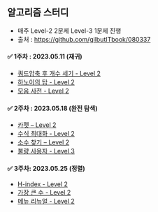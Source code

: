 ## 알고리즘 스터디 
- 매주 Level-2 2문제 Level-3 1문제 진행 
- 출처 : https://github.com/gilbutITbook/080337

#### ✅ 1주차 : 2023.05.11 (재귀) 
- [쿼드압축 후 개수 세기 - Level 2](https://school.programmers.co.kr/learn/courses/30/lessons/68936) <br>
- [하노이의 탑 - Level 2](https://school.programmers.co.kr/learn/courses/30/lessons/12946) <br>
- [모음 사전 - Level 2](https://school.programmers.co.kr/learn/courses/30/lessons/84512) <br>

#### ✅ 2주차 : 2023.05.18 (완전 탐색) 
- [카펫 – Level 2](https://school.programmers.co.kr/learn/courses/30/lessons/42842) </br>
- [수식 최대화 - Level 2](https://school.programmers.co.kr/learn/courses/30/lessons/67257) </br>
- [소수 찾기 – Level 2](https://school.programmers.co.kr/learn/courses/30/lessons/42839) </br>
- [불량 사용자 - Level 3](https://school.programmers.co.kr/learn/courses/30/lessons/64064) </br>

#### ✅ 3주차: 2023.05.25 (정렬)
- [H-index - Level 2](https://school.programmers.co.kr/learn/courses/30/lessons/42747) </br>
- [가장 큰 수 - Level 2](https://school.programmers.co.kr/learn/courses/30/lessons/42746) </br>
- [메뉴 리뉴얼 - Level 2](https://school.programmers.co.kr/learn/courses/30/lessons/72411) </br>
